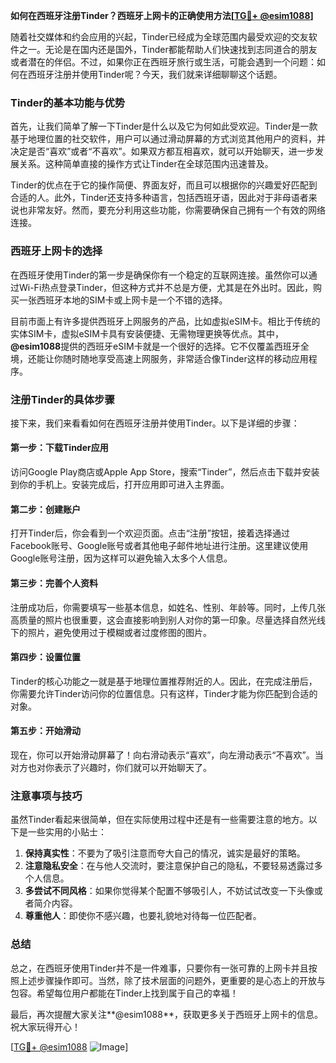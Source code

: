 **如何在西班牙注册Tinder？西班牙上网卡的正确使用方法[[TG💪+ @esim1088](https://t.me/s/esim1088)]**

随着社交媒体和约会应用的兴起，Tinder已经成为全球范围内最受欢迎的交友软件之一。无论是在国内还是国外，Tinder都能帮助人们快速找到志同道合的朋友或者潜在的伴侣。不过，如果你正在西班牙旅行或生活，可能会遇到一个问题：如何在西班牙注册并使用Tinder呢？今天，我们就来详细聊聊这个话题。

### Tinder的基本功能与优势

首先，让我们简单了解一下Tinder是什么以及它为何如此受欢迎。Tinder是一款基于地理位置的社交软件，用户可以通过滑动屏幕的方式浏览其他用户的资料，并决定是否“喜欢”或者“不喜欢”。如果双方都互相喜欢，就可以开始聊天，进一步发展关系。这种简单直接的操作方式让Tinder在全球范围内迅速普及。

Tinder的优点在于它的操作简便、界面友好，而且可以根据你的兴趣爱好匹配到合适的人。此外，Tinder还支持多种语言，包括西班牙语，因此对于非母语者来说也非常友好。然而，要充分利用这些功能，你需要确保自己拥有一个有效的网络连接。

### 西班牙上网卡的选择

在西班牙使用Tinder的第一步是确保你有一个稳定的互联网连接。虽然你可以通过Wi-Fi热点登录Tinder，但这种方式并不总是方便，尤其是在外出时。因此，购买一张西班牙本地的SIM卡或上网卡是一个不错的选择。

目前市面上有许多提供西班牙上网服务的产品，比如虚拟eSIM卡。相比于传统的实体SIM卡，虚拟eSIM卡具有安装便捷、无需物理更换等优点。其中，**@esim1088**提供的西班牙eSIM卡就是一个很好的选择。它不仅覆盖西班牙全境，还能让你随时随地享受高速上网服务，非常适合像Tinder这样的移动应用程序。

### 注册Tinder的具体步骤

接下来，我们来看看如何在西班牙注册并使用Tinder。以下是详细的步骤：

#### 第一步：下载Tinder应用
访问Google Play商店或Apple App Store，搜索“Tinder”，然后点击下载并安装到你的手机上。安装完成后，打开应用即可进入主界面。

#### 第二步：创建账户
打开Tinder后，你会看到一个欢迎页面。点击“注册”按钮，接着选择通过Facebook账号、Google账号或者其他电子邮件地址进行注册。这里建议使用Google账号注册，因为这样可以避免输入太多个人信息。

#### 第三步：完善个人资料
注册成功后，你需要填写一些基本信息，如姓名、性别、年龄等。同时，上传几张高质量的照片也很重要，这会直接影响到别人对你的第一印象。尽量选择自然光线下的照片，避免使用过于模糊或者过度修图的图片。

#### 第四步：设置位置
Tinder的核心功能之一就是基于地理位置推荐附近的人。因此，在完成注册后，你需要允许Tinder访问你的位置信息。只有这样，Tinder才能为你匹配到合适的对象。

#### 第五步：开始滑动
现在，你可以开始滑动屏幕了！向右滑动表示“喜欢”，向左滑动表示“不喜欢”。当对方也对你表示了兴趣时，你们就可以开始聊天了。

### 注意事项与技巧

虽然Tinder看起来很简单，但在实际使用过程中还是有一些需要注意的地方。以下是一些实用的小贴士：

1. **保持真实性**：不要为了吸引注意而夸大自己的情况，诚实是最好的策略。
2. **注意隐私安全**：在与他人交流时，要注意保护自己的隐私，不要轻易透露过多个人信息。
3. **多尝试不同风格**：如果你觉得某个配置不够吸引人，不妨试试改变一下头像或者简介内容。
4. **尊重他人**：即使你不感兴趣，也要礼貌地对待每一位匹配者。

### 总结

总之，在西班牙使用Tinder并不是一件难事，只要你有一张可靠的上网卡并且按照上述步骤操作即可。当然，除了技术层面的问题外，更重要的是心态上的开放与包容。希望每位用户都能在Tinder上找到属于自己的幸福！

最后，再次提醒大家关注**@esim1088**，获取更多关于西班牙上网卡的信息。祝大家玩得开心！

[[TG💪+ @esim1088](https://t.me/s/esim1088) ![Image](https://i.postimg.cc/4NQfJmqS/Snipaste-2025-05-13-00-14-12.png)]